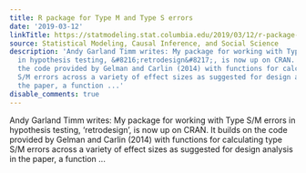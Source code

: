 ```yaml
---
title: R package for Type M and Type S errors
date: '2019-03-12'
linkTitle: https://statmodeling.stat.columbia.edu/2019/03/12/r-package-for-type-m-and-type-s-errors/
source: Statistical Modeling, Causal Inference, and Social Science
description: 'Andy Garland Timm writes: My package for working with Type S/M errors
  in hypothesis testing, &#8216;retrodesign&#8217;, is now up on CRAN. It builds on
  the code provided by Gelman and Carlin (2014) with functions for calculating type
  S/M errors across a variety of effect sizes as suggested for design analysis in
  the paper, a function ...'
disable_comments: true
---
```

Andy Garland Timm writes: My package for working with Type S/M errors in hypothesis testing, &#8216;retrodesign&#8217;, is now up on CRAN. It builds on the code provided by Gelman and Carlin (2014) with functions for calculating type S/M errors across a variety of effect sizes as suggested for design analysis in the paper, a function ...